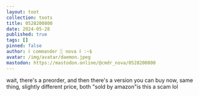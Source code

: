 ```yaml
---
layout: toot
collection: toots
title: 0528200800
date: 2024-05-28
published: true
tags: []
pinned: false
author: ⸸ commander ░ nova ⸸ :~$
avatar: /img/avatar/daemon.jpeg
mastodon: https://mastodon.online/@cmdr_nova/0528200800
---
```


wait, there's a preorder, and then there's a version you can buy now, same thing, slightly different price, both "sold by amazon"is this a scam lol
